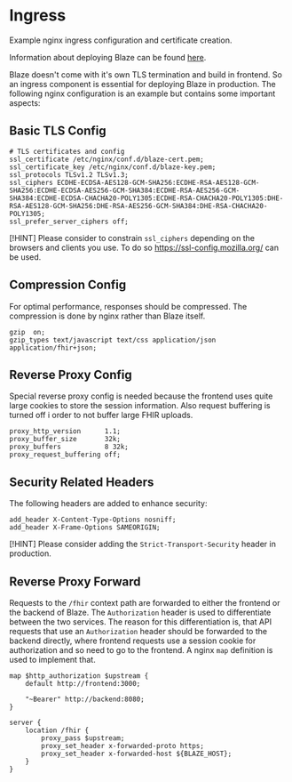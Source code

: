 # Ingress

Example nginx ingress configuration and certificate creation.

Information about deploying Blaze can be found [here](../../docs/deployment/README.md). 

Blaze doesn't come with it's own TLS termination and build in frontend. So an ingress component is essential for deploying Blaze in production. The following nginx configuration is an example but contains some important aspects:

## Basic TLS Config

```text
# TLS certificates and config
ssl_certificate /etc/nginx/conf.d/blaze-cert.pem;
ssl_certificate_key /etc/nginx/conf.d/blaze-key.pem;
ssl_protocols TLSv1.2 TLSv1.3;
ssl_ciphers ECDHE-ECDSA-AES128-GCM-SHA256:ECDHE-RSA-AES128-GCM-SHA256:ECDHE-ECDSA-AES256-GCM-SHA384:ECDHE-RSA-AES256-GCM-SHA384:ECDHE-ECDSA-CHACHA20-POLY1305:ECDHE-RSA-CHACHA20-POLY1305:DHE-RSA-AES128-GCM-SHA256:DHE-RSA-AES256-GCM-SHA384:DHE-RSA-CHACHA20-POLY1305;
ssl_prefer_server_ciphers off;
```

[!HINT]
Please consider to constrain `ssl_ciphers` depending on the browsers and clients you use. To do so https://ssl-config.mozilla.org/ can be used.

## Compression Config

For optimal performance, responses should be compressed. The compression is done by nginx rather than Blaze itself.

```text
gzip  on;
gzip_types text/javascript text/css application/json application/fhir+json;
```

## Reverse Proxy Config

Special reverse proxy config is needed because the frontend uses quite large cookies to store the session information. Also request buffering is turned off i order to not buffer large FHIR uploads.

```text
proxy_http_version      1.1;
proxy_buffer_size       32k;
proxy_buffers           8 32k;
proxy_request_buffering off;
```

## Security Related Headers

The following headers are added to enhance security: 

```text
add_header X-Content-Type-Options nosniff;
add_header X-Frame-Options SAMEORIGIN;
```

[!HINT]
Please consider adding the `Strict-Transport-Security` header in production.

## Reverse Proxy Forward

Requests to the `/fhir` context path are forwarded to either the frontend or the backend of Blaze. The `Authorization` header is used to differentiate between the two services. The reason for this differentiation is, that API requests that use an `Authorization` header should be forwarded to the backend directly, where frontend requests use a session cookie for authorization and so need to go to the frontend. A nginx `map` definition is used to implement that. 

```text
map $http_authorization $upstream {
    default http://frontend:3000;

    "~Bearer" http://backend:8080;
}

server {
    location /fhir {
        proxy_pass $upstream;
        proxy_set_header x-forwarded-proto https;
        proxy_set_header x-forwarded-host ${BLAZE_HOST};
    }
}
```
